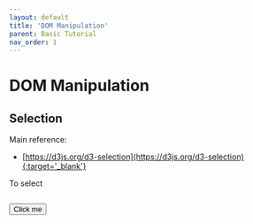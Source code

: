 ```yaml
---
layout: default
title: 'DOM Manipulation'
parent: Basic Tutorial
nav_order: 1
---
```


# DOM Manipulation


## Selection

Main reference: 
- [https://d3js.org/d3-selection](https://d3js.org/d3-selection){:target='_blank'}

To select 

```javascript
```

<script src="{% link assets/js/01/select-01.js %}"></script>
<button type="button" class="btn" id="ex1" onclick="select()">Click me</button>
